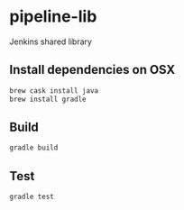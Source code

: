 # pipeline-lib
Jenkins shared library

## Install dependencies on OSX

```bash
brew cask install java
brew install gradle
```

## Build

```bash
gradle build
```

## Test

```bash
gradle test
```